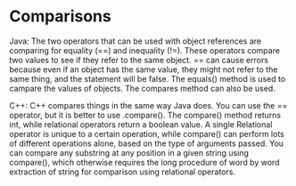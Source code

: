 #  Comparisons

Java:
The two operators that can be used with object references are comparing for equality (==) and inequality (!=). These operators compare two values to see if they refer to the same object. == can cause errors because even if an object has the same value, they might not refer to the same thing, and the statement will be false. The equals() method is used to campare the values of objects. The compares method can also be used. 

C++:
C++ compares things in the same way Java does. You can use the == operator, but it is better to use .compare(). The compare() method returns int, while relational operators return a boolean value. A single Relational operator is unique to a certain operation, while compare() can perform lots of different operations alone, based on the type of arguments passed. You can compare any substring at any position in a given string using compare(), which otherwise requires the long procedure of word by word extraction of string for comparison using relational operators.
